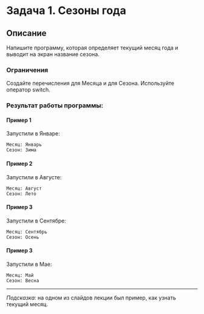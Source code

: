# Задача 1. Сезоны года

## Описание

Напишите программу, которая определяет текущий месяц года и выводит на экран название сезона. 

### Ограничения
Создайте перечисления для Месяца и для Сезона. Используйте оператор switch.

### Результат работы программы:

#### Пример 1
Запустили в Январе:
```
Месяц: Январь
Сезон: Зима
```

#### Пример 2
Запустили в Августе:
```
Месяц: Август
Сезон: Лето
```
#### Пример 3
Запустили в Сентябре:
```
Месяц: Сентябрь
Сезон: Осень
```
#### Пример 3
Запустили в Мае:
```
Месяц: Май
Сезон: Весна
```
---

_Подсказка:_ на одном из слайдов лекции был пример, как узнать текущий месяц.
